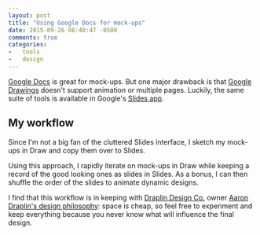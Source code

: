 ```yaml
---
layout: post
title: "Using Google Docs for mock-ups"
date: 2015-09-26 08:40:47 -0500
comments: true
categories:
-   tools
-   design
---
```

[Google Docs](https://www.google.com/docs/about/) is great for mock-ups.  But one major drawback is that [Google Drawings](http://drawings.google.com) doesn't support animation or multiple pages.  Luckily, the same suite of tools is available in Google's [Slides app](https://www.google.com/slides/about/).

<!--more-->

## My workflow

Since I'm not a big fan of the cluttered Slides interface, I sketch my mock-ups in Draw and copy them over to Slides.

Using this approach, I rapidly iterate on mock-ups in Draw while keeping a record of the good looking ones as slides in Slides.  As a bonus, I can then shuffle the order of the slides to animate dynamic designs.

I find that this workflow is in keeping with [Draplin Design Co.](http://draplin.com/) owner [Aaron Draplin's design philosophy](https://vimeo.com/113751583): space is cheap, so feel free to experiment and keep everything because you never know what will influence the final design.
